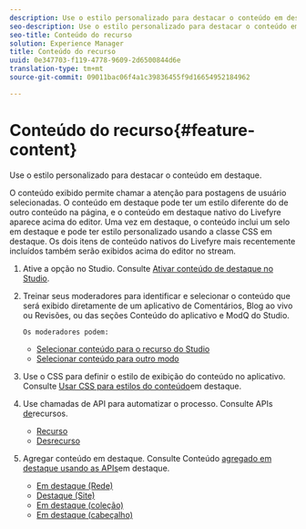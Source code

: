 ```yaml
---
description: Use o estilo personalizado para destacar o conteúdo em destaque.
seo-description: Use o estilo personalizado para destacar o conteúdo em destaque.
seo-title: Conteúdo do recurso
solution: Experience Manager
title: Conteúdo do recurso
uuid: 0e347703-f119-4778-9609-2d6500844d6e
translation-type: tm+mt
source-git-commit: 09011bac06f4a1c39836455f9d16654952184962

---
```



# Conteúdo do recurso{#feature-content}

Use o estilo personalizado para destacar o conteúdo em destaque.

O conteúdo exibido permite chamar a atenção para postagens de usuário selecionadas. O conteúdo em destaque pode ter um estilo diferente do de outro conteúdo na página, e o conteúdo em destaque nativo do Livefyre aparece acima do editor. Uma vez em destaque, o conteúdo inclui um selo em destaque e pode ter estilo personalizado usando a classe CSS em destaque. Os dois itens de conteúdo nativos do Livefyre mais recentemente incluídos também serão exibidos acima do editor no stream.

1. Ative a opção no Studio. Consulte [Ativar conteúdo de destaque no Studio](/help/using/c-features-livefyre/c-content-collection-tags/t-enable-featuring-content-in-studio.md#t_enable_featuring_content_in_studio).
1. Treinar seus moderadores para identificar e selecionar o conteúdo que será exibido diretamente de um aplicativo de Comentários, Blog ao vivo ou Revisões, ou das seções Conteúdo do aplicativo e ModQ do Studio.

       Os moderadores podem:
   
   * [Selecionar conteúdo para o recurso do Studio](/help/using/c-features-livefyre/c-content-collection-tags/t-select-content-to-feature-from-studio.md#select_content_to_feature_from_studio)
   * [Selecionar conteúdo para outro modo](/help/using/c-features-livefyre/c-content-collection-tags/t-select-content-to-feature.md#t_select_content_to_feature)

1. Use o CSS para definir o estilo de exibição do conteúdo no aplicativo. Consulte [Usar CSS para estilos do conteúdo](/help/implementation/c-app-customizations/c-use-css-to-style-featured-content.md)em destaque.
1. Use chamadas de API para automatizar o processo. Consulte APIs [de](/help/implementation/c-app-customizations/c-feature-apis.md)recursos.

   * [Recurso](#c_feature_apis/section_jpw_nqw_xz)
   * [Desrecurso](#c_feature_apis/section_knh_mqw_xz)

1. Agregar conteúdo em destaque. Consulte Conteúdo [agregado em destaque usando as APIs](/help/implementation/c-app-customizations/c-aggregated-featured-content-using-the-featured-apis.md)em destaque.

   * [Em destaque (Rede)](/help/implementation/c-app-customizations/c-aggregated-featured-content-using-the-featured-apis.md#section_cgm_1nw_xz)
   * [Destaque (Site)](/help/implementation/c-app-customizations/c-aggregated-featured-content-using-the-featured-apis.md#section_lq5_ymw_xz)
   * [Em destaque (coleção)](/help/implementation/c-app-customizations/c-aggregated-featured-content-using-the-featured-apis.md#section_kgc_xmw_xz)
   * [Em destaque (cabeçalho)](/help/implementation/c-app-customizations/c-aggregated-featured-content-using-the-featured-apis.md#section_n4b_lmw_xz)

